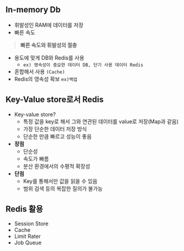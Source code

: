 ## In-memory Db

- 휘발성인 RAM에 데이터를 저장
- 빠른 속도

> **빠른 속도와 휘발성의 절충**

- 용도에 맞게 DB와 Redis를 사용
  - `ex) 영속성이 중요한 데이터 DB, 단기 사용 데이터 Redis`
- 혼합해서 사용 `(Cache)`
- Redis의 영속성 확보 `ex)백업`

## Key-Value store로서 Redis

- Key-value store?
  - 특정 값을 key로 해서 그와 연관된 데이터를 value로 저장(Map과 같음)
  - 가장 단순한 데이터 저장 방식
  - 단순한 만큼 빠르고 성능이 좋음
- **장점**
  - 단순성
  - 속도가 빠름
  - 분산 환경에서의 수평적 확장성
- **단점**
  - Key를 통해서만 값을 읽을 수 있음
  - 범위 검색 등의 복잡한 질의가 불가능

## Redis 활용

- Session Store
- Cache
- Limit Rater
- Job Queue
